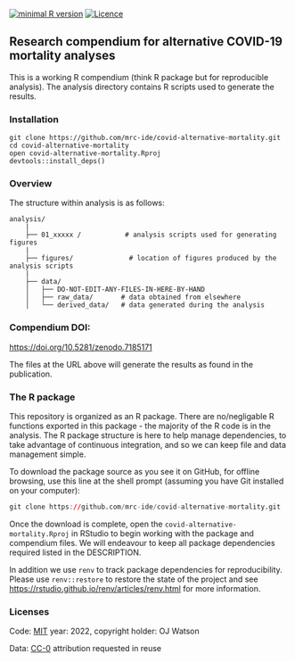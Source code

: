 
<!-- README.md is generated from README.Rmd. Please edit that file -->

[![minimal R
version](https://img.shields.io/badge/R%3E%3D-4.2.1-brightgreen.svg)](https://cran.r-project.org/)
[![Licence](https://img.shields.io/github/license/mashape/apistatus.svg)](http://choosealicense.com/licenses/mit/)

## Research compendium for alternative COVID-19 mortality analyses

This is a working R compendium (think R package but for reproducible
analysis). The analysis directory contains R scripts used to generate
the results.

### Installation

    git clone https://github.com/mrc-ide/covid-alternative-mortality.git
    cd covid-alternative-mortality
    open covid-alternative-mortality.Rproj
    devtools::install_deps()

### Overview

The structure within analysis is as follows:

    analysis/
        |
        ├── 01_xxxxx /           # analysis scripts used for generating figures
        |
        ├── figures/              # location of figures produced by the analysis scripts
        |
        ├── data/
        │   ├── DO-NOT-EDIT-ANY-FILES-IN-HERE-BY-HAND
        │   ├── raw_data/       # data obtained from elsewhere
        │   └── derived_data/   # data generated during the analysis

### Compendium DOI:

<https://doi.org/10.5281/zenodo.7185171>

The files at the URL above will generate the results as found in the
publication.

### The R package

This repository is organized as an R package. There are no/negligable R
functions exported in this package - the majority of the R code is in
the analysis. The R package structure is here to help manage
dependencies, to take advantage of continuous integration, and so we can
keep file and data management simple.

To download the package source as you see it on GitHub, for offline
browsing, use this line at the shell prompt (assuming you have Git
installed on your computer):

``` r
git clone https://github.com/mrc-ide/covid-alternative-mortality.git
```

Once the download is complete, open the
`covid-alternative-mortality.Rproj` in RStudio to begin working with the
package and compendium files. We will endeavour to keep all package
dependencies required listed in the DESCRIPTION.

In addition we use `renv` to track package dependencies for
reproducibility. Please use `renv::restore` to restore the state of the
project and see <https://rstudio.github.io/renv/articles/renv.html> for
more information.

### Licenses

Code: [MIT](http://opensource.org/licenses/MIT) year: 2022, copyright
holder: OJ Watson

Data: [CC-0](http://creativecommons.org/publicdomain/zero/1.0/)
attribution requested in reuse
